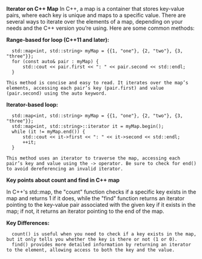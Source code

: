 **Iterator on C++ Map**
In C++, a map is a container that stores key-value pairs, where each key is unique and maps to a specific value. There are several ways to iterate over the elements of a map, depending on your needs and the C++ version you’re using. Here are some common methods:

**Range-based for loop (C++11 and later):**

      std::map<int, std::string> myMap = {{1, "one"}, {2, "two"}, {3, "three"}};
      for (const auto& pair : myMap) {
          std::cout << pair.first << ": " << pair.second << std::endl;
      }

    This method is concise and easy to read. It iterates over the map’s elements, accessing each pair’s key (pair.first) and value (pair.second) using the auto keyword.

**Iterator-based loop:**

      std::map<int, std::string> myMap = {{1, "one"}, {2, "two"}, {3, "three"}};
      std::map<int, std::string>::iterator it = myMap.begin();
      while (it != myMap.end()) {
          std::cout << it->first << ": " << it->second << std::endl;
          ++it;
      }

    This method uses an iterator to traverse the map, accessing each pair’s key and value using the -> operator. Be sure to check for end() to avoid dereferencing an invalid iterator.

**Key points about count and find in C++ map**

In C++'s std::map, the "count" function checks if a specific key exists in the map and returns 1 if it does, while the "find" function returns an iterator pointing to the key-value pair associated with the given key if it exists in the map; if not, it returns an iterator pointing to the end of the map.

**Key Differences:**

      count() is useful when you need to check if a key exists in the map, but it only tells you whether the key is there or not (1 or 0).
      find() provides more detailed information by returning an iterator to the element, allowing access to both the key and the value.
